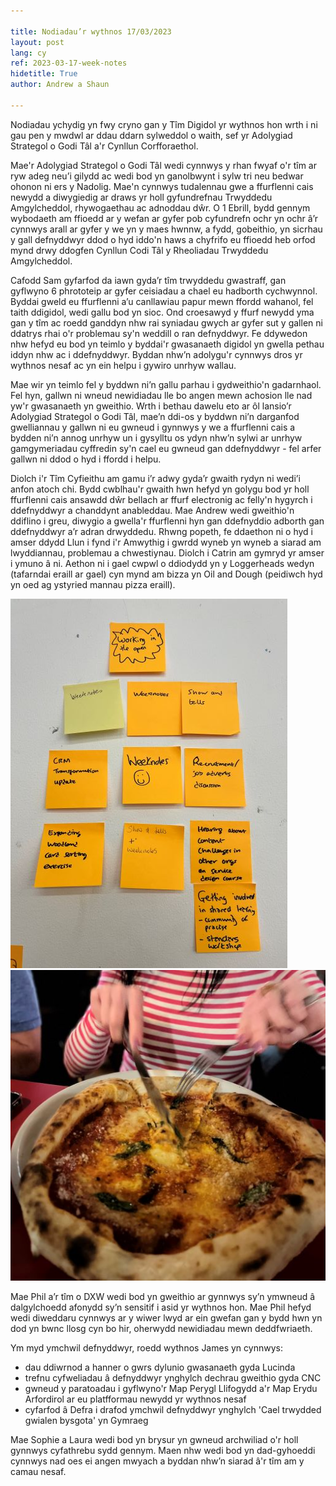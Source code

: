```yaml
---

title: Nodiadau’r wythnos 17/03/2023
layout: post
lang: cy
ref: 2023-03-17-week-notes
hidetitle: True
author: Andrew a Shaun

---
```

Nodiadau ychydig yn fwy cryno gan y Tîm Digidol yr wythnos hon wrth i ni gau pen y mwdwl ar ddau ddarn sylweddol o waith, sef yr Adolygiad Strategol o Godi Tâl a'r Cynllun Corfforaethol.

Mae'r Adolygiad Strategol o Godi Tâl wedi cynnwys y rhan fwyaf o'r tîm ar ryw adeg neu’i gilydd ac wedi bod yn ganolbwynt i sylw tri neu bedwar ohonon ni ers y Nadolig. Mae'n cynnwys tudalennau gwe a ffurflenni cais newydd a diwygiedig ar draws yr holl gyfundrefnau Trwyddedu Amgylcheddol, rhywogaethau ac adnoddau dŵr. O 1 Ebrill, bydd gennym wybodaeth am ffioedd ar y wefan ar gyfer pob cyfundrefn ochr yn ochr â’r cynnwys arall ar gyfer y we yn y maes hwnnw, a fydd, gobeithio, yn sicrhau y gall defnyddwyr ddod o hyd iddo'n haws a chyfrifo eu ffioedd heb orfod mynd drwy ddogfen Cynllun Codi Tâl y Rheoliadau Trwyddedu Amgylcheddol.

Cafodd Sam gyfarfod da iawn gyda’r tîm trwyddedu gwastraff, gan gyflwyno 6 phrototeip ar gyfer ceisiadau a chael eu hadborth cychwynnol.
Byddai gweld eu ffurflenni a’u canllawiau papur mewn ffordd wahanol, fel taith ddigidol, wedi gallu bod yn sioc. Ond croesawyd y ffurf newydd yma gan y tîm ac roedd ganddyn nhw rai syniadau gwych ar gyfer sut y gallen ni ddatrys rhai o'r problemau sy'n weddill o ran defnyddwyr. Fe ddywedon nhw hefyd eu bod yn teimlo y byddai'r gwasanaeth digidol yn gwella pethau iddyn nhw ac i ddefnyddwyr. Byddan nhw’n adolygu'r cynnwys dros yr wythnos nesaf ac yn ein helpu i gywiro unrhyw wallau.

Mae wir yn teimlo fel y byddwn ni’n gallu parhau i gydweithio'n gadarnhaol. Fel hyn, gallwn ni wneud newidiadau lle bo angen mewn achosion lle nad yw'r gwasanaeth yn gweithio.
Wrth i bethau dawelu eto ar ôl lansio’r Adolygiad Strategol o Godi Tâl, mae’n ddi-os y byddwn ni’n darganfod gwelliannau y gallwn ni eu gwneud i gynnwys y we a ffurflenni cais a bydden ni’n annog unrhyw un i gysylltu os ydyn nhw’n sylwi ar unrhyw gamgymeriadau cyffredin sy'n cael eu gwneud gan ddefnyddwyr - fel arfer gallwn ni ddod o hyd i ffordd i helpu.

Diolch i'r Tîm Cyfieithu am gamu i’r adwy gyda’r gwaith rydyn ni wedi’i anfon atoch chi.
Bydd cwblhau'r gwaith hwn hefyd yn golygu bod yr holl ffurflenni cais ansawdd dŵr bellach ar ffurf electronig ac felly'n hygyrch i ddefnyddwyr a chanddynt anableddau. Mae Andrew wedi gweithio'n ddiflino i greu, diwygio a gwella'r ffurflenni hyn gan ddefnyddio adborth gan ddefnyddwyr a’r adran drwyddedu.
Rhwng popeth, fe ddaethon ni o hyd i amser ddydd Llun i fynd i'r Amwythig i gwrdd wyneb yn wyneb a siarad am lwyddiannau, problemau a chwestiynau. Diolch i Catrin am gymryd yr amser i ymuno â ni. Aethon ni i gael cwpwl o ddiodydd yn y Loggerheads wedyn (tafarndai eraill ar gael) cyn mynd am bizza yn Oil and Dough (peidiwch hyd yn oed ag ystyried mannau pizza eraill).


![Nodiadau post-it](https://github.com/nrw-digital/week-notes/blob/68b27f640237ef4c9bab21aff4739e7adc6eaf5c/images/IMG-1127-1.jpg?raw=true) ![Amser am bizza](https://github.com/nrw-digital/week-notes/blob/196ae92d0cc80f63f1f12653c5fee75c1621eda7/images/IMG-1142-2.jpg?raw=true)


Mae Phil a’r tîm o DXW wedi bod yn gweithio ar gynnwys sy’n ymwneud â dalgylchoedd afonydd sy’n sensitif i asid yr wythnos hon. Mae Phil hefyd wedi diweddaru cynnwys ar y wiwer lwyd ar ein gwefan gan y bydd hwn yn dod yn bwnc llosg cyn bo hir, oherwydd newidiadau mewn deddfwriaeth.

Ym myd ymchwil defnyddwyr, roedd wythnos James yn cynnwys:

+	dau ddiwrnod a hanner o gwrs dylunio gwasanaeth gyda Lucinda
+	trefnu cyfweliadau â defnyddwyr ynghylch dechrau gweithio gyda CNC
+	gwneud y paratoadau i gyflwyno'r Map Perygl Llifogydd a'r Map Erydu Arfordirol ar eu platfformau newydd yr wythnos nesaf
+	cyfarfod â Defra i drafod ymchwil defnyddwyr ynghylch 'Cael trwydded gwialen bysgota' yn Gymraeg

Mae Sophie a Laura wedi bod yn brysur yn gwneud archwiliad o'r holl gynnwys cyfathrebu sydd gennym. Maen nhw wedi bod yn dad-gyhoeddi cynnwys nad oes ei angen mwyach a byddan nhw’n siarad â'r tîm am y camau nesaf.







